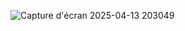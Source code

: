 ![Capture d'écran 2025-04-13 203049](https://github.com/user-attachments/assets/9891f78f-6c95-43ab-8aa8-1c79ae4e8a89)
